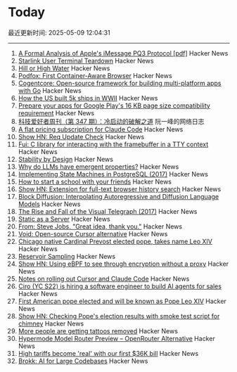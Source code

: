 # Today

最近更新时间: 2025-05-09 12:04:31

--- 
1. [A Formal Analysis of Apple's iMessage PQ3 Protocol [pdf]](https://www.usenix.org/system/files/conference/usenixsecurity25/sec25cycle1-prepub-595-linker.pdf) Hacker News
2. [Starlink User Terminal Teardown](https://www.darknavy.org/blog/a_first_glimpse_of_the_starlink_user_ternimal/) Hacker News
3. [Hill or High Water](https://royalsociety.org/blog/2025/05/hill-or-high-water/) Hacker News
4. [Podfox: First Container-Aware Browser](https://val.packett.cool/blog/podfox/) Hacker News
5. [Cogentcore: Open-source framework for building multi-platform apps with Go](https://github.com/cogentcore/core) Hacker News
6. [How the US built 5k ships in WWII](https://www.construction-physics.com/p/how-the-us-built-5000-ships-in-wwii) Hacker News
7. [Prepare your apps for Google Play's 16 KB page size compatibility requirement](https://android-developers.googleblog.com/2025/05/prepare-play-apps-for-devices-with-16kb-page-size.html) Hacker News
8. [科技爱好者周刊（第 347 期）：冷启动的破解之道](http://www.ruanyifeng.com/blog/2025/05/weekly-issue-347.html) 阮一峰的网络日志
9. [A flat pricing subscription for Claude Code](https://support.anthropic.com/en/articles/11145838-using-claude-code-with-your-max-plan) Hacker News
10. [Show HN: Req Update Check](https://github.com/ontherivt/req-update-check) Hacker News
11. [Fui: C library for interacting with the framebuffer in a TTY context](https://github.com/martinfama/fui) Hacker News
12. [Stability by Design](https://potetm.com/devtalk/stability-by-design.html) Hacker News
13. [Why do LLMs have emergent properties?](https://www.johndcook.com/blog/2025/05/08/why-do-llms-have-emergent-properties/) Hacker News
14. [Implementing State Machines in PostgreSQL (2017)](https://felixge.de/2017/07/27/implementing-state-machines-in-postgresql/) Hacker News
15. [How to start a school with your friends](https://prigoose.substack.com/p/how-to-start-a-university) Hacker News
16. [Show HN: Extension for full-text browser history search](https://rearview-ai.vercel.app/) Hacker News
17. [Block Diffusion: Interpolating Autoregressive and Diffusion Language Models](https://m-arriola.com/bd3lms/) Hacker News
18. [The Rise and Fall of the Visual Telegraph (2017)](https://parisianfields.com/2017/11/05/the-rise-and-fall-of-the-visual-telegraph/) Hacker News
19. [Static as a Server](https://overreacted.io/static-as-a-server/) Hacker News
20. [From: Steve Jobs. "Great idea, thank you."](https://blog.hayman.net/2025/05/06/from-steve-jobs-great-idea.html) Hacker News
21. [Void: Open-source Cursor alternative](https://github.com/voideditor/void) Hacker News
22. [Chicago native Cardinal Prevost elected pope, takes name Leo XIV](https://catholicreview.org/chicago-native-cardinal-prevost-elected-pope-takes-name-leo-xiv/) Hacker News
23. [Reservoir Sampling](https://samwho.dev/reservoir-sampling/) Hacker News
24. [Show HN: Using eBPF to see through encryption without a proxy](https://github.com/qpoint-io/qtap) Hacker News
25. [Notes on rolling out Cursor and Claude Code](https://ghiculescu.substack.com/p/nobody-codes-here-anymore) Hacker News
26. [Ciro (YC S22) is hiring a software engineer to build AI agents for sales](https://www.ycombinator.com/companies/ciro/jobs) Hacker News
27. [First American pope elected and will be known as Pope Leo XIV](https://www.cnn.com/world/live-news/new-pope-conclave-day-two-05-08-25) Hacker News
28. [Show HN: Checking Pope's election results with smoke test script for chimney](https://github.com/donobu-inc/donobu-papal-election-tests/blob/main/tests/papal_election_smoke.test.ts) Hacker News
29. [More people are getting tattoos removed](https://www.gq.com/story/why-is-everyone-getting-their-tattoos-removed) Hacker News
30. [Hypermode Model Router Preview – OpenRouter Alternative](https://hypermode.com/blog/introducing-model-router) Hacker News
31. [High tariffs become 'real' with our first $36K bill](https://blog.adafruit.com/2025/05/08/high-tariffs-become-real-with-our-first-36k-bill/) Hacker News
32. [Brokk: AI for Large Codebases](https://brokk.ai) Hacker News
